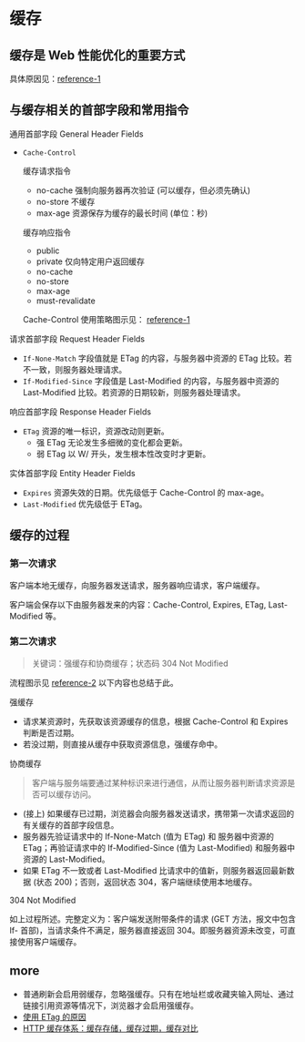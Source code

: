 # 缓存

## 缓存是 Web 性能优化的重要方式

具体原因见：[reference-1](https://juejin.im/post/5ae081aaf265da0b767d263a)

## 与缓存相关的首部字段和常用指令

通用首部字段 General Header Fields
- `Cache-Control`

    缓存请求指令
    - no-cache 强制向服务器再次验证 (可以缓存，但必须先确认)
    - no-store 不缓存
    - max-age 资源保存为缓存的最长时间 (单位：秒)

    缓存响应指令
    - public
    - private 仅向特定用户返回缓存
    - no-cache
    - no-store
    - max-age
    - must-revalidate

    Cache-Control 使用策略图示见： [reference-1](https://juejin.im/post/5ae081aaf265da0b767d263a)

请求首部字段 Request Header Fields
- `If-None-Match` 字段值就是 ETag 的内容，与服务器中资源的 ETag 比较。若不一致，则服务器处理请求。
- `If-Modified-Since` 字段值是 Last-Modified 的内容，与服务器中资源的 Last-Modified 比较。若资源的日期较新，则服务器处理请求。

响应首部字段 Response Header Fields
- `ETag` 资源的唯一标识，资源改动则更新。
    - 强 ETag 无论发生多细微的变化都会更新。
    - 弱 ETag 以 W/ 开头，发生根本性改变时才更新。

实体首部字段 Entity Header Fields
- `Expires` 资源失效的日期。优先级低于 Cache-Control 的 max-age。
- `Last-Modified` 优先级低于 ETag。

## 缓存的过程

### 第一次请求

客户端本地无缓存，向服务器发送请求，服务器响应请求，客户端缓存。

客户端会保存以下由服务器发来的内容：Cache-Control, Expires, ETag, Last-Modified 等。

### 第二次请求

> 关键词：强缓存和协商缓存；状态码 304 Not Modified

流程图示见 [reference-2](https://segmentfault.com/a/1190000008956069) 以下内容也总结于此。

强缓存

- 请求某资源时，先获取该资源缓存的信息，根据 Cache-Control 和 Expires 判断是否过期。
- 若没过期，则直接从缓存中获取资源信息，强缓存命中。

协商缓存
> 客户端与服务端要通过某种标识来进行通信，从而让服务器判断请求资源是否可以缓存访问。

- (接上) 如果缓存已过期，浏览器会向服务器发送请求，携带第一次请求返回的有关缓存的首部字段信息。
- 服务器先验证请求中的 If-None-Match (值为 ETag) 和 服务器中资源的 ETag；再验证请求中的 If-Modified-Since (值为 Last-Modified) 和服务器中资源的 Last-Modified。
- 如果 ETag 不一致或者 Last-Modified 比请求中的值新，则服务器返回最新数据 (状态 200)；否则，返回状态 304，客户端继续使用本地缓存。

304 Not Modified

如上过程所述。完整定义为：客户端发送附带条件的请求 (GET 方法，报文中包含 If- 首部)，当请求条件不满足，服务器直接返回 304。即服务器资源未改变，可直接使用客户端缓存。

## more

- 普通刷新会启用弱缓存，忽略强缓存。只有在地址栏或收藏夹输入网址、通过链接引用资源等情况下，浏览器才会启用强缓存。
- [使用 ETag 的原因](https://segmentfault.com/a/1190000008956069)
- [HTTP 缓存体系：缓存存储，缓存过期，缓存对比](https://mp.weixin.qq.com/s/qOMO0LIdA47j3RjhbCWUEQ)
